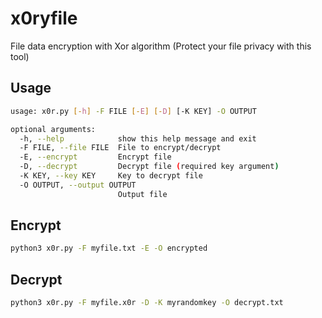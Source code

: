 # x0ryfile
File data encryption with Xor algorithm (Protect your file privacy with this tool)

## Usage
```Bash
usage: x0r.py [-h] -F FILE [-E] [-D] [-K KEY] -O OUTPUT

optional arguments:
  -h, --help            show this help message and exit
  -F FILE, --file FILE  File to encrypt/decrypt
  -E, --encrypt         Encrypt file
  -D, --decrypt         Decrypt file (required key argument)
  -K KEY, --key KEY     Key to decrypt file
  -O OUTPUT, --output OUTPUT
                        Output file

```
## Encrypt

```bash
python3 x0r.py -F myfile.txt -E -O encrypted
```
## Decrypt

```bash
python3 x0r.py -F myfile.x0r -D -K myrandomkey -O decrypt.txt
```
